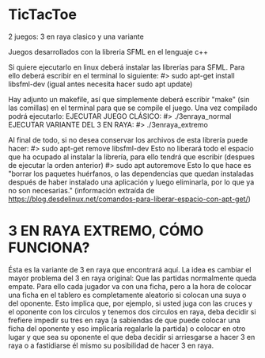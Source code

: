# TicTacToe
2 juegos: 3 en raya clasico y una variante

Juegos desarrollados con la libreria SFML en el lenguaje c++

Si quiere ejecutarlo en linux deberá instalar las librerías para SFML. Para ello deberá escribir en el terminal lo siguiente:
#> sudo apt-get install libsfml-dev
(igual antes necesita hacer sudo apt update)

Hay adjunto un makefile, así que simplemente deberá escribir "make" (sin las comillas) en el terminal para que se compile el juego. Una vez compilado podrá ejecutarlo:
EJECUTAR JUEGO CLÁSICO:
#> ./3enraya_normal
EJECUTAR VARIANTE DEL 3 EN RAYA:
#> ./3enraya_extremo

Al final de todo, si no desea conservar los archivos de esta librería puede hacer:
#> sudo apt-get remove libsfml-dev
Esto no liberará todo el espacio que ha ocupado al instalar la librería, para ello tendrá que escribir (despues de ejecutar la orden anterior) 
#> sudo apt autoremove 
Esto lo que hace es "borrar los paquetes huérfanos, o las dependencias que quedan instaladas después de haber instalado una aplicación y luego eliminarla, por lo que ya no son necesarias." (información extraída de https://blog.desdelinux.net/comandos-para-liberar-espacio-con-apt-get/)


# 3 EN RAYA EXTREMO, CÓMO FUNCIONA?

Ésta es la variante de 3 en raya que encontrará aquí. La idea es cambiar el mayor problema del 3 en raya original: Que las partidas normalmente queda empate. Para ello cada jugador va con una ficha, pero a la hora de colocar una ficha en el tablero es completamente aleatorio si colocan una suya o del oponente. Esto implica que, por ejemplo, si usted juga con las cruces y el oponente con los circulos y tenemos dos circulos en raya, deba decidir si frefiere impedir su tres en raya (a sabiendas de que puede colocar una ficha del oponente y eso implicaría regalarle la partida) o colocar en otro lugar y que sea su oponente el que deba decidir si arriesgarse a hacer 3 en raya o a fastidiarse él mismo su posibilidad de hacer 3 en raya.


